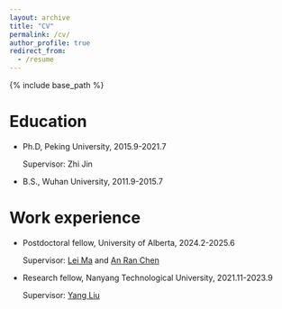 ```yaml
---
layout: archive
title: "CV"
permalink: /cv/
author_profile: true
redirect_from:
  - /resume
---
```


{% include base_path %}

Education
======
* Ph.D, Peking University, 2015.9-2021.7

  Supervisor: Zhi Jin

* B.S., Wuhan University, 2011.9-2015.7

Work experience
======
* Postdoctoral fellow, University of Alberta, 2024.2-2025.6
  
  Supervisor: [Lei Ma](https://www.malei.org/) and [An Ran Chen](https://anrchen.github.io/)
  
* Research fellow, Nanyang Technological University, 2021.11-2023.9
 
  Supervisor: [Yang Liu](https://personal.ntu.edu.sg/yangliu/)

